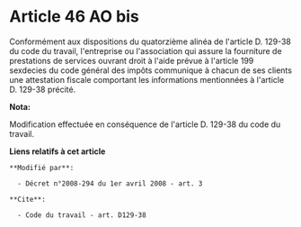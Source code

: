 # Article 46 AO bis

Conformément aux dispositions du quatorzième alinéa de l'article D. 129-38 du code du travail, l'entreprise ou l'association
qui assure la fourniture de prestations de services ouvrant droit à l'aide prévue à l'article 199 sexdecies du code général
des impôts communique à chacun de ses clients une attestation fiscale comportant les informations mentionnées à l'article D.
129-38 précité.

**Nota:**

Modification effectuée en conséquence de l'article D. 129-38 du code du travail.

**Liens relatifs à cet article**

	**Modifié par**:

	  - Décret n°2008-294 du 1er avril 2008 - art. 3

	**Cite**:

	  - Code du travail - art. D129-38
